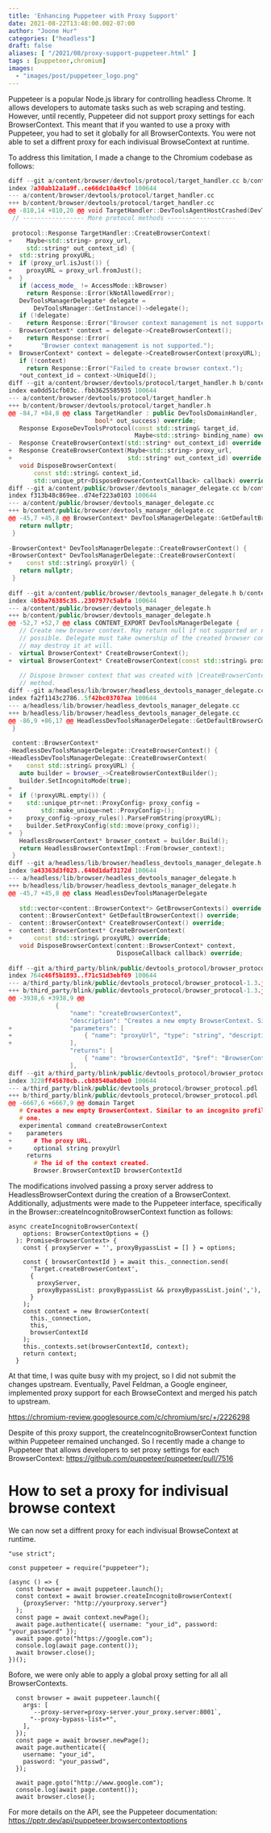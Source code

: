 ```yaml
---
title: 'Enhancing Puppeteer with Proxy Support'
date: 2021-08-22T13:48:00.002-07:00
author: "Joone Hur"
categories: ["headless"]
draft: false
aliases: [ "/2021/08/proxy-support-puppeteer.html" ]
tags : [puppeteer,chromium]
images:
  - "images/post/puppeteer_logo.png"
---
```

Puppeteer is a popular Node.js library for controlling headless Chrome. 
It allows developers to automate tasks such as web scraping and testing. 
However, until recently, Puppeteer did not support proxy settings for each BrowserContext. 
This meant that if you wanted to use a proxy with Puppeteer, you had to set it globally for all BrowserContexts.
You were not able to set a diffrent proxy for each indivisual BrowseContext at runtime.

To address this limitation, I made a change to the Chromium codebase as follows:
```C++
diff --git a/content/browser/devtools/protocol/target_handler.cc b/content/browser/devtools/protocol/target_handler.cc
index 7a30ab12a1a9f..ce66dc10a49cf 100644
--- a/content/browser/devtools/protocol/target_handler.cc
+++ b/content/browser/devtools/protocol/target_handler.cc
@@ -810,14 +810,20 @@ void TargetHandler::DevToolsAgentHostCrashed(DevToolsAgentHost* host,
 // ----------------- More protocol methods -------------------
 
 protocol::Response TargetHandler::CreateBrowserContext(
+    Maybe<std::string> proxy_url,
     std::string* out_context_id) {
+  std::string proxyURL;
+  if (proxy_url.isJust()) { 
+    proxyURL = proxy_url.fromJust();
+  }
   if (access_mode_ != AccessMode::kBrowser)
     return Response::Error(kNotAllowedError);
   DevToolsManagerDelegate* delegate =
       DevToolsManager::GetInstance()->delegate();
   if (!delegate)
-    return Response::Error("Browser context management is not supported.");
-  BrowserContext* context = delegate->CreateBrowserContext();
+    return Response::Error(
+        "Browser context management is not supported.");
+  BrowserContext* context = delegate->CreateBrowserContext(proxyURL);
   if (!context)
     return Response::Error("Failed to create browser context.");
   *out_context_id = context->UniqueId();
diff --git a/content/browser/devtools/protocol/target_handler.h b/content/browser/devtools/protocol/target_handler.h
index ea0dd51cfb03c..fbb3625585935 100644
--- a/content/browser/devtools/protocol/target_handler.h
+++ b/content/browser/devtools/protocol/target_handler.h
@@ -84,7 +84,8 @@ class TargetHandler : public DevToolsDomainHandler,
                        bool* out_success) override;
   Response ExposeDevToolsProtocol(const std::string& target_id,
                                   Maybe<std::string> binding_name) override;
-  Response CreateBrowserContext(std::string* out_context_id) override;
+  Response CreateBrowserContext(Maybe<std::string> proxy_url,
+                                std::string* out_context_id) override;
   void DisposeBrowserContext(
       const std::string& context_id,
       std::unique_ptr<DisposeBrowserContextCallback> callback) override;
diff --git a/content/public/browser/devtools_manager_delegate.cc b/content/public/browser/devtools_manager_delegate.cc
index f313b48c869ee..d74ef223a0103 100644
--- a/content/public/browser/devtools_manager_delegate.cc
+++ b/content/public/browser/devtools_manager_delegate.cc
@@ -45,7 +45,8 @@ BrowserContext* DevToolsManagerDelegate::GetDefaultBrowserContext() {
   return nullptr;
 }
 
-BrowserContext* DevToolsManagerDelegate::CreateBrowserContext() {
+BrowserContext* DevToolsManagerDelegate::CreateBrowserContext(
+    const std::string& proxyUrl) {
   return nullptr;
 }
 
diff --git a/content/public/browser/devtools_manager_delegate.h b/content/public/browser/devtools_manager_delegate.h
index 4b5ba76385c35..2307977c5abfa 100644
--- a/content/public/browser/devtools_manager_delegate.h
+++ b/content/public/browser/devtools_manager_delegate.h
@@ -52,7 +52,7 @@ class CONTENT_EXPORT DevToolsManagerDelegate {
   // Create new browser context. May return null if not supported or not
   // possible. Delegate must take ownership of the created browser context, and
   // may destroy it at will.
-  virtual BrowserContext* CreateBrowserContext();
+  virtual BrowserContext* CreateBrowserContext(const std::string& proxyUrl);
 
   // Dispose browser context that was created with |CreateBrowserContext|
   // method.
diff --git a/headless/lib/browser/headless_devtools_manager_delegate.cc b/headless/lib/browser/headless_devtools_manager_delegate.cc
index fa2f1143c2786..5f42bc03707ea 100644
--- a/headless/lib/browser/headless_devtools_manager_delegate.cc
+++ b/headless/lib/browser/headless_devtools_manager_delegate.cc
@@ -86,9 +86,17 @@ HeadlessDevToolsManagerDelegate::GetDefaultBrowserContext() {
 }
 
 content::BrowserContext*
-HeadlessDevToolsManagerDelegate::CreateBrowserContext() {
+HeadlessDevToolsManagerDelegate::CreateBrowserContext(
+    const std::string& proxyURL) {
   auto builder = browser_->CreateBrowserContextBuilder();
   builder.SetIncognitoMode(true);
+
+  if (!proxyURL.empty()) {
+    std::unique_ptr<net::ProxyConfig> proxy_config =
+        std::make_unique<net::ProxyConfig>();
+    proxy_config->proxy_rules().ParseFromString(proxyURL);
+    builder.SetProxyConfig(std::move(proxy_config));
+  }
   HeadlessBrowserContext* browser_context = builder.Build();
   return HeadlessBrowserContextImpl::From(browser_context);
 }
diff --git a/headless/lib/browser/headless_devtools_manager_delegate.h b/headless/lib/browser/headless_devtools_manager_delegate.h
index 9a43363d3f023..640d1daf3172d 100644
--- a/headless/lib/browser/headless_devtools_manager_delegate.h
+++ b/headless/lib/browser/headless_devtools_manager_delegate.h
@@ -45,7 +45,8 @@ class HeadlessDevToolsManagerDelegate
 
   std::vector<content::BrowserContext*> GetBrowserContexts() override;
   content::BrowserContext* GetDefaultBrowserContext() override;
-  content::BrowserContext* CreateBrowserContext() override;
+  content::BrowserContext* CreateBrowserContext(
+      const std::string& proxyURL) override;
   void DisposeBrowserContext(content::BrowserContext* context,
                              DisposeCallback callback) override;
 
diff --git a/third_party/blink/public/devtools_protocol/browser_protocol-1.3.json b/third_party/blink/public/devtools_protocol/browser_protocol-1.3.json
index 764c46f5b1893..f71c51d3ebf69 100644
--- a/third_party/blink/public/devtools_protocol/browser_protocol-1.3.json
+++ b/third_party/blink/public/devtools_protocol/browser_protocol-1.3.json
@@ -3938,6 +3938,9 @@
             {
                 "name": "createBrowserContext",
                 "description": "Creates a new empty BrowserContext. Similar to an incognito profile but you can have more than one.",
+                "parameters": [
+                    { "name": "proxyUrl", "type": "string", "description": "The proxy URL including the port.", "optional": true }
+                ],
                 "returns": [
                     { "name": "browserContextId", "$ref": "BrowserContextID", "description": "The id of the context created." }
                 ],
diff --git a/third_party/blink/public/devtools_protocol/browser_protocol.pdl b/third_party/blink/public/devtools_protocol/browser_protocol.pdl
index 3228ff45670cb..cb88540a8dbe0 100644
--- a/third_party/blink/public/devtools_protocol/browser_protocol.pdl
+++ b/third_party/blink/public/devtools_protocol/browser_protocol.pdl
@@ -6667,6 +6667,9 @@ domain Target
   # Creates a new empty BrowserContext. Similar to an incognito profile but you can have more than
   # one.
   experimental command createBrowserContext
+    parameters
+      # The proxy URL.
+      optional string proxyUrl
     returns
       # The id of the context created.
       Browser.BrowserContextID browserContextId

```
The modifications involved passing a proxy server address to HeadlessBrowserContext during the creation of a BrowserContext.  
Additionally, adjustments were made to the Puppeteer interface, specifically in the Browser::createIncognitoBrowserContext function as follows:
```JS
async createIncognitoBrowserContext(
    options: BrowserContextOptions = {}
  ): Promise<BrowserContext> {
    const { proxyServer = '', proxyBypassList = [] } = options;

    const { browserContextId } = await this._connection.send(
      'Target.createBrowserContext',
      {
        proxyServer,
        proxyBypassList: proxyBypassList && proxyBypassList.join(','),
      }
    );
    const context = new BrowserContext(
      this._connection,
      this,
      browserContextId
    );
    this._contexts.set(browserContextId, context);
    return context;
  }

```
At that time, I was quite busy with my project, so I did not submit the changes upstream. Eventually, Pavel Feldman, a Google engineer, implemented proxy support for each BrowseContext and merged his patch to upstream.

https://chromium-review.googlesource.com/c/chromium/src/+/2226298

Despite of this proxy support, the createIncognitoBrowserContext function within Puppeteer remained unchanged.
So I recently made a change to Puppeteer that allows developers to set proxy settings for each BrowserContext:
https://github.com/puppeteer/puppeteer/pull/7516


# How to set a proxy for indivisual browse context

We can now set a diffrent proxy for each indivisual BrowseContext at runtime.
```JS
"use strict";

const puppeteer = require("puppeteer");

(async () => {
  const browser = await puppeteer.launch();
  const context = await browser.createIncognitoBrowserContext(
    {proxyServer: "http://yourproxy.server"}
  );
  const page = await context.newPage();
  await page.authenticate({ username: "your_id", password: "your_password" });
  await page.goto("https://google.com");
  console.log(await page.content());
  await browser.close();
})();

```

Bofore, we were only able to apply a global proxy setting for all all BrowserContexts. 
```JS
  const browser = await puppeteer.launch({
    args: [
      `--proxy-server=proxy-server.your_proxy.server:8001`,
      "--proxy-bypass-list=*",
    ],
  });
  const page = await browser.newPage();
  await page.authenticate({
    username: "your_id",
    password: "your_passwd",
  });

  await page.goto("http://www.google.com");
  console.log(await page.content());
  await browser.close();

```

For more details on the API, see the Puppeteer documentation: https://pptr.dev/api/puppeteer.browsercontextoptions





